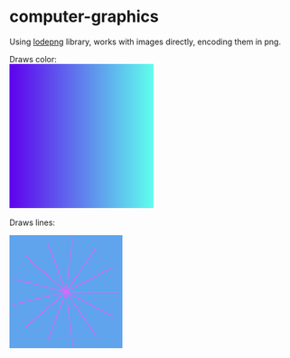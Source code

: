 # computer-graphics

Using [lodepng](https://github.com/lvandeve/lodepng) library, works with images directly, encoding them in png.

Draws color:  
![gradient](output/LR1/t1_img_gradient.png)

Draws lines:

![star](output/LR1/t2_img_lines17.png)

